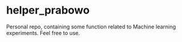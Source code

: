 # helper_prabowo
Personal repo, containing some function related to Machine learning experiments.
Feel free to use.
